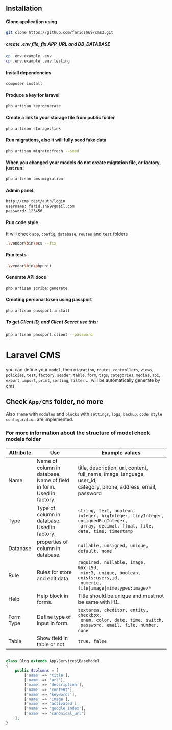 ## Installation

#### Clone application using

```sh
git clone https://github.com/faridsh69/cms2.git
```

##### create .env file, fix APP_URL and DB_DATABASE

```sh
cp .env.example .env
cp .env.example .env.testing
```

#### Install dependencies

```sh
composer install
```

#### Produce a key for laravel

```sh
php artisan key:generate
```

#### Create a link to your storage file from public folder

```sh
php artisan storage:link
```

#### Run migrations, also it will fully seed fake data

```sh
php artisan migrate:fresh --seed
```

#### When you changed your models do not create migration file, or factory, just run: 

```sh
php artisan cms:migration
```

#### Admin panel:

```sh
http://cms.test/auth/login
username: farid.sh69@gmail.com
password: 123456
```

#### Run code style

It will check `app`, `config`, `database`, `routes` and `test` folders
```sh
.\vendor\bin\ecs --fix
```

#### Run tests

```sh
.\vendor\bin\phpunit
```

#### Generate API docs

```sh
php artisan scribe:generate
```

#### Creating personal token using passport

```sh
php artisan passport:install
```

##### To get Client ID, and Client Secret use this:

```sh
php artisan passport:client --password
```

# Laravel CMS

you can define your `model`, then `migration`, `routes`, `controllers`, `views`, `policies`, `test`, `factory`, `seeder`, `table`, `form`, `tags`, `categories`, `medias`, `api`, `export`, `import`, `print`, `sorting`, `filter` ... will be automatically generate by cms

## Check `App/CMS` folder, no more

Also `Theme` with `modules` and `blocks` with `settings`, `logs`, `backup`, `code style configuration` are implemented.


### For more information about the structure of model check models folder

<table class="table">
	<thead>
		<th>Attribute</th>
		<th>Use</th>
		<th>Example values</th>
	</thead>
	<tbody>
		<tr>
			<td>Name</td>
			<td>Name of column in database.<br>Name of field in form.<br>Used in factory.</td>
			<td>title, description, url, content,<br> full_name, image, language, user_id,<br> category, phone, address, email, password</td>
		</tr>
		<tr>
			<td>Type</td>
			<td>Type of column in database.<br>Used in factory.</td>
			<td><code>string, text, boolean, <br>integer, bigInteger, tinyInteger, unsignedBigInteger,<br> array, decimal, float, file, date, time, timestamp</code></td>
		</tr>
		<tr>
			<td>Database</td>
			<td>properties of column in database.</td>
			<td><code>nullable, unsigned, unique, default, none</code></td>
		</tr>
		<tr>
			<td>Rule</td>
			<td>Rules for store and edit data.</td>
			<td><code>required, nullable, image, max:190,<br> min:3, unique, boolean, exists:users,id,<br> numeric, file|image|mimetypes:image/*</code></td>
		</tr>
		<tr>
			<td>Help</td>
			<td>Help block in forms.</td>
			<td>Title should be unique and must not be same with H1.</td>
		</tr>
		<tr>
			<td>Form Type</td>
			<td>Define type of input in form.</td>
			<td><code>textarea, ckeditor, entity, checkbox,<br> enum, color, date, time, switch,<br> password, email, file, number, none</code></td>
		</tr>
		<tr>
			<td>Table</td>
			<td>Show field in table or not.</td>
			<td><code>true, false</code></td>
		</tr>		
	</tbody>
</table> 

```php

class Blog extends App\Services\BaseModel
{
	public $columns = [
		['name' => 'title'],
		['name' => 'url'],
		['name' => 'description'],
		['name' => 'content'],
		['name' => 'keywords'],
		['name' => 'image'],
		['name' => 'activated'],
		['name' => 'google_index'],
		['name' => 'canonical_url']
	];
}
```

